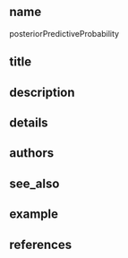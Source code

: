 ## name
posteriorPredictiveProbability
## title
## description
## details
## authors
## see_also
## example
## references
